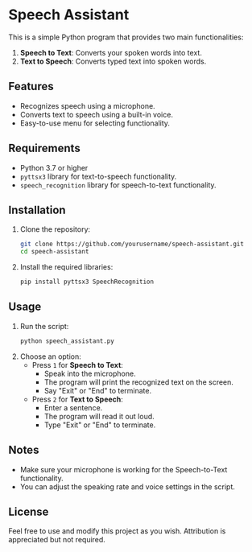 # Speech Assistant

This is a simple Python program that provides two main functionalities:
1. **Speech to Text**: Converts your spoken words into text.
2. **Text to Speech**: Converts typed text into spoken words.

## Features
- Recognizes speech using a microphone.
- Converts text to speech using a built-in voice.
- Easy-to-use menu for selecting functionality.

## Requirements
- Python 3.7 or higher
- `pyttsx3` library for text-to-speech functionality.
- `speech_recognition` library for speech-to-text functionality.

## Installation
1. Clone the repository:
   ```bash
   git clone https://github.com/yourusername/speech-assistant.git
   cd speech-assistant
   ```
2. Install the required libraries:
   ```bash
   pip install pyttsx3 SpeechRecognition
   ```

## Usage
1. Run the script:
   ```bash
   python speech_assistant.py
   ```
2. Choose an option:
   - Press `1` for **Speech to Text**:
     - Speak into the microphone.
     - The program will print the recognized text on the screen.
     - Say "Exit" or "End" to terminate.
   - Press `2` for **Text to Speech**:
     - Enter a sentence.
     - The program will read it out loud.
     - Type "Exit" or "End" to terminate.

## Notes
- Make sure your microphone is working for the Speech-to-Text functionality.
- You can adjust the speaking rate and voice settings in the script.

## License
Feel free to use and modify this project as you wish. Attribution is appreciated but not required.
